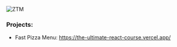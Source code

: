 ![ZTM](https://github.com/wal-wizard/The-Ultimate-React-Course/assets/82295321/1dcc87b9-fd86-443a-aae4-d93acc390c98)


### Projects:
  - Fast Pizza Menu: https://the-ultimate-react-course.vercel.app/
